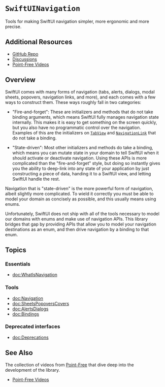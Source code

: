 # ``SwiftUINavigation``

Tools for making SwiftUI navigation simpler, more ergonomic and more precise.

## Additional Resources

- [GitHub Repo](https://github.com/pointfreeco/swiftui-navigation)
- [Discussions](https://github.com/pointfreeco/swiftui-navigation/discussions)
- [Point-Free Videos](https://www.pointfree.co/collections/swiftui/navigation)

## Overview

SwiftUI comes with many forms of navigation (tabs, alerts, dialogs, modal sheets, popovers, 
navigation links, and more), and each comes with a few ways to construct them. These ways roughly 
fall in two categories:

  * "Fire-and-forget": These are initializers and methods that do not take binding arguments, which 
    means SwiftUI fully manages navigation state internally. This makes it is easy to get something 
    on the screen quickly, but you also have no programmatic control over the navigation. Examples 
    of this are the initializers on [`TabView`][TabView.init] and 
    [`NavigationLink`][NavigationLink.init] that do not take a binding.

  * "State-driven": Most other initializers and methods do take a binding, which means you can 
    mutate state in your domain to tell SwiftUI when it should activate or deactivate navigation. 
    Using these APIs is more complicated than the "fire-and-forget" style, but doing so instantly 
    gives you the ability to deep-link into any state of your application by just constructing a 
    piece of data, handing it to a SwiftUI view, and letting SwiftUI handle the rest.

Navigation that is "state-driven" is the more powerful form of navigation, albeit slightly more 
complicated. To wield it correctly you must be able to model your domain as concisely as possible,
and this usually means using enums.

Unfortunately, SwiftUI does not ship with all of the tools necessary to model our domains with 
enums and make use of navigation APIs. This library bridges that gap by providing APIs that allow
you to model your navigation destinations as an enum, and then drive navigation by a binding
to that enum.

## Topics

### Essentials

- <doc:WhatIsNavigation>

### Tools

- <doc:Navigation>
- <doc:SheetsPopoversCovers>
- <doc:AlertsDialogs>
- <doc:Bindings>

### Deprecated interfaces

- <doc:Deprecations>

## See Also

The collection of videos from [Point-Free](https://www.pointfree.co) that dive deep into the
development of the library.

* [Point-Free Videos](https://www.pointfree.co/collections/swiftui/navigation)

[NavigationLink.init]: https://developer.apple.com/documentation/swiftui/navigationlink/init(destination:label:)-27n7s
[TabView.init]: https://developer.apple.com/documentation/swiftui/tabview/init(content:)
